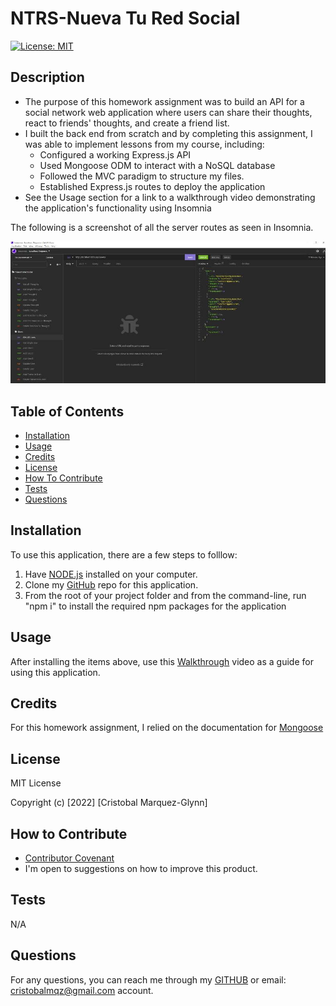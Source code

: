 # NTRS-Nueva Tu Red Social
  [![License: MIT](https://img.shields.io/badge/License-MIT-yellow.svg)](https://opensource.org/licenses/MIT)

  ## Description
  
  - The purpose of this homework assignment was to build an API for a social network web application where users can share their thoughts, react to friends' thoughts, and create a friend list. 
  - I built the back end from scratch and by completing this assignment, I was able to implement lessons from my course, including:
    - Configured a working Express.js API
    - Used Mongoose ODM to interact with a NoSQL database
    - Followed the MVC paradigm to structure my files.
    - Established Express.js routes to deploy the application
  - See the Usage section for a link to a walkthrough video demonstrating the application's functionality using Insomnia
    
    
  The following is a screenshot of all the server routes as seen in Insomnia.   

  ![Insomnia](./utils/pics/screenshot1.JPG)  
   
   
  ## Table of Contents
   
  - [Installation](#installation)
  - [Usage](#usage)
  - [Credits](#credits)
  - [License](#license)
  - [How To Contribute](#how_to_contribute)
  - [Tests](#tests)
  - [Questions](#questions)
  
  ## Installation
  
  To use this application, there are a few steps to folllow:
  1) Have [NODE.js](https://nodejs.org/en/download/) installed on your computer. 
  2) Clone my [GitHub](https://github.com/CM-GDev/NTRS-NuevaTuRedSocial) repo for this application.
  3) From the root of your project folder and from the command-line, run "npm i" to install the required npm packages for the application
  
  ## Usage
  
  After installing the items above, use this [Walkthrough](https://youtu.be/pJVwoOdp19E) video as a guide for using this application. 
    
  ## Credits

  For this homework assignment, I relied on the documentation for [Mongoose ](https://mongoosejs.com/docs/guide.html)  
  
  ## License
  
  MIT License

  Copyright (c) [2022] [Cristobal Marquez-Glynn]
  
  ## How to Contribute
  
  - [Contributor Covenant](https://www.contributor-covenant.org/) 
  - I'm open to suggestions on how to improve this product.
  
  ## Tests
  
  N/A
  
  ## Questions
   
  For any questions, you can reach me through my [GITHUB](https://github.com/CM-GDev) or email: cristobalmqz@gmail.com account. 
